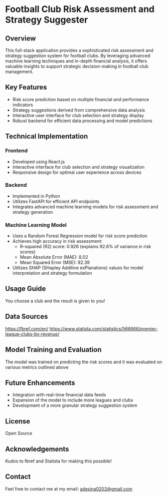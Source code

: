 # Football Club Risk Assessment and Strategy Suggester

## Overview
This full-stack application provides a sophisticated risk assessment and strategy suggestion system for football clubs. By leveraging advanced machine learning techniques and in-depth financial analysis, it offers valuable insights to support strategic decision-making in football club management.

## Key Features
- Risk score prediction based on multiple financial and performance indicators
- Strategy suggestions derived from comprehensive data analysis
- Interactive user interface for club selection and strategy display
- Robust backend for efficient data processing and model predictions

## Technical Implementation
### Frontend
- Developed using React.js
- Interactive interface for club selection and strategy visualization
- Responsive design for optimal user experience across devices

### Backend
- Implemented in Python
- Utilizes FastAPI for efficient API endpoints
- Integrates advanced machine learning models for risk assessment and strategy generation

### Machine Learning Model
- Uses a Random Forest Regression model for risk score prediction
- Achieves high accuracy in risk assessment:
  - R-squared (R2) score: 0.926 (explains 92.6% of variance in risk scores)
  - Mean Absolute Error (MAE): 8.02
  - Mean Squared Error (MSE): 92.39
- Utilizes SHAP (SHapley Additive exPlanations) values for model interpretation and strategy formulation

## Usage Guide
You choose a club and the result is given to you!

## Data Sources
https://fbref.com/en/
https://www.statista.com/statistics/566666/premier-league-clubs-by-revenue/

## Model Training and Evaluation
The model was trained on predicting the risk scores and it was evaluated on various metrics outlined above

## Future Enhancements
- Integration with real-time financial data feeds
- Expansion of the model to include more leagues and clubs
- Development of a more granular strategy suggestion system


## License
Open Source

## Acknowledgements
Kudos to fbref and Statista for making this possible!

## Contact
Feel free to contact me at my email: adesina0202@gmail.com
